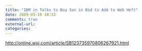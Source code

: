 ```yaml
---
title: "IBM in Talks to Buy Sun in Bid to Add to Web Heft"
date: 2009-03-18 10:33
comments: true
external-url:
categories:
---
```

<http://online.wsj.com/article/SB123735970806267921.html>
